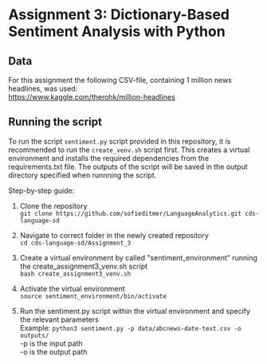 # Assignment 3: Dictionary-Based Sentiment Analysis with Python

## Data
For this assignment the following CSV-file, containing 1 million news headlines, was used: <br>
https://www.kaggle.com/therohk/million-headlines

## Running the script
To run the script `sentiment.py` script provided in this repository, it is recommended to run the `create_venv.sh` script first. This creates a virtual environment and installs the required dependencies from the requirements.txt file. 
The outputs of the script will be saved in the output directory specified when runnning the script. 

Step-by-step guide:

1. Clone the repository <br>
`git clone https://github.com/sofieditmer/LanguageAnalytics.git cds-language-sd`

2. Navigate to correct folder in the newly created repository <br>
`cd cds-language-sd/Assignment_3`

3. Create a virtual environment by called "sentiment_environment" running the create_assignment3_venv.sh script <br>
`bash create_assignment3_venv.sh`

4. Activate the virtual environment <br>
`source sentiment_environment/bin/activate`

5. Run the sentiment.py script within the virtual environment and specify the relevant parameters <br>
Example: `python3 sentiment.py -p data/abcnews-date-text.csv -o outputs/` <br>
-p is the input path <br>
-o is the output path
